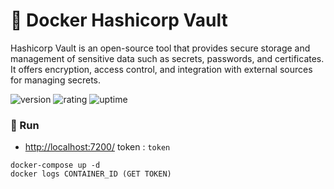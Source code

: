 # 🎉 Docker Hashicorp Vault

Hashicorp Vault is an open-source tool that provides secure storage and management of sensitive data such as secrets, passwords, and certificates. It offers encryption, access control, and integration with external sources for managing secrets.

![version](https://img.shields.io/badge/version-1.0-blue)
![rating](https://img.shields.io/badge/rating-★★★★★-yellow)
![uptime](https://img.shields.io/badge/uptime-100%25-brightgreen)

### 🥈 Run

- [http://localhost:7200/](http://localhost:7200/) token : `token`

```shell
docker-compose up -d
docker logs CONTAINER_ID (GET TOKEN)
```
